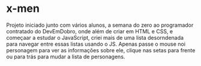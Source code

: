 # x-men
Projeto iniciado junto com vários alunos, a semana do zero ao programador contratado do DevEmDobro, onde além de criar em HTML e CSS, e começaar a estudar o JavaScript, criei mais de uma lista desorndenada para navegar entre essas listas usando o JS.
Apenas passe o mouse noi personagem para ver as informações sobre ele, clique nas setas para frente ou para trás para mudar a lista de personagens.
